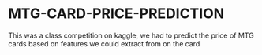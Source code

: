 # MTG-CARD-PRICE-PREDICTION

This was a class competition on kaggle, we had to predict the price of MTG cards based on features we could extract from on the card
